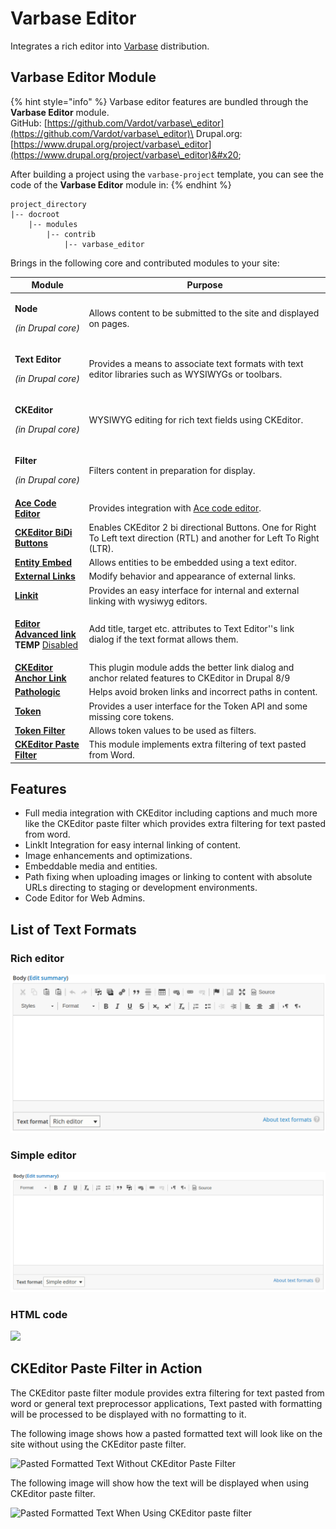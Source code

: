 # Varbase Editor

Integrates a rich editor into [Varbase](https://www.drupal.org/project/varbase) distribution.

## Varbase Editor Module

{% hint style="info" %}
Varbase editor features are bundled through the **Varbase Editor** module.\
GitHub: [https://github.com/Vardot/varbase\_editor](https://github.com/Vardot/varbase\_editor)\
Drupal.org: [https://www.drupal.org/project/varbase\_editor](https://www.drupal.org/project/varbase\_editor)&#x20;

After building a project using the `varbase-project` template, you can see the code of the **Varbase Editor** module in:
{% endhint %}

```
project_directory
|-- docroot
    |-- modules
        |-- contrib
            |-- varbase_editor
```

Brings in the following core and contributed modules to your site:

| Module                                                                                                                                                                                                                      | Purpose                                                                                                                    |
| --------------------------------------------------------------------------------------------------------------------------------------------------------------------------------------------------------------------------- | -------------------------------------------------------------------------------------------------------------------------- |
| <p><strong>Node</strong></p><p><em>(in Drupal core)</em></p>                                                                                                                                                                | Allows content to be submitted to the site and displayed on pages.                                                         |
| <p><strong>Text Editor</strong></p><p><em>(in Drupal core)</em></p>                                                                                                                                                         | Provides a means to associate text formats with text editor libraries such as WYSIWYGs or toolbars.                        |
| <p><strong>CKEditor</strong></p><p><em>(in Drupal core)</em></p>                                                                                                                                                            | WYSIWYG editing for rich text fields using CKEditor.                                                                       |
| <p><strong>Filter</strong></p><p><em>(in Drupal core)</em></p>                                                                                                                                                              | Filters content in preparation for display.                                                                                |
| [**Ace Code Editor**](https://www.drupal.org/project/ace\_editor)                                                                                                                                                           | Provides integration with [Ace code editor](https://ace.c9.io/).                                                           |
| [**CKEditor BiDi Buttons**](https://www.drupal.org/project/ckeditor\_bidi)                                                                                                                                                  | Enables CKEditor 2 bi directional Buttons. One for Right To Left text direction (RTL) and another for Left To Right (LTR). |
| [**Entity Embed**](https://www.drupal.org/project/entity\_embed)                                                                                                                                                            | Allows entities to be embedded using a text editor.                                                                        |
| [**External Links**](https://www.drupal.org/project/extlink)                                                                                                                                                                | Modify behavior and appearance of external links.                                                                          |
| [**Linkit**](https://www.drupal.org/project/linkit)                                                                                                                                                                         | Provides an easy interface for internal and external linking with wysiwyg editors.                                         |
| <p><a href="https://www.drupal.org/project/editor_advanced_link"><strong>Editor Advanced link</strong></a><br><strong>TEMP</strong> <a href="https://www.drupal.org/project/varbase_editor/issues/3357643">Disabled</a></p> | Add title, target etc. attributes to Text Editor''s link dialog if the text format allows them.                            |
| [**CKEditor Anchor Link**](https://www.drupal.org/project/anchor\_link)                                                                                                                                                     | This plugin module adds the better link dialog and anchor related features to CKEditor in Drupal 8/9                       |
| [**Pathologic**](https://www.drupal.org/project/pathologic)                                                                                                                                                                 | Helps avoid broken links and incorrect paths in content.                                                                   |
| [**Token**](https://www.drupal.org/project/token)                                                                                                                                                                           | Provides a user interface for the Token API and some missing core tokens.                                                  |
| [**Token Filter**](https://www.drupal.org/project/token\_filter)                                                                                                                                                            | Allows token values to be used as filters.                                                                                 |
| [**CKEditor Paste Filter**](https://www.drupal.org/project/ckeditor\_paste\_filter)                                                                                                                                         | This module implements extra filtering of text pasted from Word.                                                           |



## Features

* Full media integration with CKEditor including captions and much more like the CKEditor paste filter which provides extra filtering for text pasted from word.
* LinkIt Integration for easy internal linking of content.
* Image enhancements and optimizations.
* Embeddable media and entities.
* Path fixing when uploading images or linking to content with absolute URLs directing to staging or development environments.
* Code Editor for Web Admins.

## List of Text Formats

### Rich editor

![Rich Editor](../../../.gitbook/assets/varbase-editor--rich-editor.png)

### Simple editor

![](../../../.gitbook/assets/varbase-editor--sample-editor.png)

####

### HTML code

![](<../../../.gitbook/assets/varbase\_editor-text-format--code\_html (1).png>)

## CKEditor Paste Filter in Action

The CKEditor paste filter module provides extra filtering for text pasted from word or general text preprocessor applications, Text pasted with formatting will be processed to be displayed with no formatting to it.

The following image shows how a pasted formatted text will look like on the site without using the CKEditor paste filter.

![Pasted Formatted Text Without CKEditor Paste Filter](<../../../.gitbook/assets/Test Landing page (Layout Builder) \_ dev VLBautomation (2).png>)

The following image will show how the text will be displayed when using CKEditor paste filter.

![Pasted Formatted Text When Using CKEditor paste filter](<../../../.gitbook/assets/paste filter \_ dev pathauto (2).png>)
